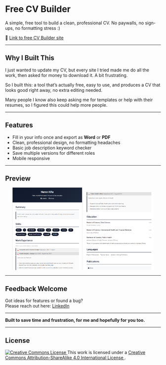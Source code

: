 # Free CV Builder

A simple, free tool to build a clean, professional CV. No paywalls, no sign-ups, no formatting stress :)

🔗 [Link to free CV Builder site ](https://meronmkifle.github.io/free-cv-builder/)

---

## Why I Built This

I just wanted to update my CV, but every site I tried made me do all the work, then asked for money to download it. A bit frustrating.

So I built this: a tool that’s actually free, easy to use, and produces a CV that looks good right away, no extra editing needed.

Many people I know also keep asking me for templates or help with their resumes, so I figured this could help more people.

---

## Features

- Fill in your info once and export as **Word** or **PDF**
- Clean, professional design, no formatting headaches
- Basic job description keyword checker
- Save multiple versions for different roles
- Mobile responsive
---

## Preview

<p align="center">
  <img src="https://raw.githubusercontent.com/meronmkifle/free-cv-builder/main/CV%20Builder%20Screenshot%201of2.png" width="45%" />
  <img src="https://raw.githubusercontent.com/meronmkifle/free-cv-builder/main/CV%20Builder%20Screenshot%202of2.png" width="45%" />
</p>

---

## Feedback Welcome

Got ideas for features or found a bug?  
Please reach out here: [LinkedIn](https://www.linkedin.com/in/meronmkifle/)

---

**Built to save time and frustration, for me and hopefully for you too.**

---

## License

<a rel="license" href="http://creativecommons.org/licenses/by-sa/4.0/">
  <img alt="Creative Commons License" style="border-width:0" src="https://i.creativecommons.org/l/by-sa/4.0/88x31.png" />
</a>  
This work is licensed under a 
<a rel="license" href="http://creativecommons.org/licenses/by-sa/4.0/">
  Creative Commons Attribution-ShareAlike 4.0 International License
</a>.
